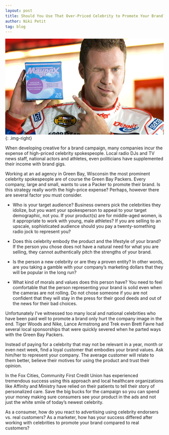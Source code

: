 ```yaml
---
layout: post
title: Should You Use That Over-Priced Celebrity to Promote Your Brand?
author: Niki Petit
tag: blog
---
```


![high-priced-spokesperson](/img/high-priced-spokesperson.jpg){: .img-right}

When developing creative for a brand campaign, many companies incur the expense of high-priced celebrity spokespeople. Local radio DJs and TV news staff, national actors and athletes, even politicians have supplemented their income with brand gigs.

Working at an ad agency in Green Bay, Wisconsin the most prominent celebrity spokespeople are of course the Green Bay Packers. Every company, large and small, wants to use a Packer to promote their brand. Is this strategy really worth the high-price expense? Perhaps, however there are several factor you must consider.

- Who is your target audience? Business owners pick the celebrities they idolize, but you want your spokesperson to appeal to your target demographic, not you. If your product(s) are for middle-aged women, is it appropriate to work with young, male athletes? If you are selling to an upscale, sophisticated audience should you pay a twenty-something radio jock to represent you?

- Does this celebrity embody the product and the lifestyle of your brand? If the person you chose does not have a natural need for what you are selling, they cannot authentically pitch the strengths of your brand.

- Is the person a new celebrity or are they a proven entity? In other words, are you taking a gamble with your company’s marketing dollars that they will be popular in the long run?

- What kind of morals and values does this person have? You need to feel comfortable that the person representing your brand is solid even when the cameras are not rolling. Do not chose someone if you are not confident that they will stay in the press for their good deeds and out of the news for their bad choices.

Unfortunately I’ve witnessed too many local and national celebrities who have been paid well to promote a brand only hurt the company image in the end. Tiger Woods and Nike, Lance Armstrong and Trek even Brett Favre had several local sponsorships that were quickly severed when he parted ways with the Green Bay Packers.

Instead of paying for a celebrity that may not be relevant in a year, month or even next week, find a loyal customer that embodies your brand values. Ask him/her to represent your company. The average customer will relate to them better, believe their motives for using the product and trust their opinion.

In the Fox Cities, Community First Credit Union has experienced tremendous success using this approach and local healthcare organizations like Affinity and Ministry have relied on their patients to tell their story of personalized care. Save the big bucks for the campaign so you can spend your money making sure consumers see your product in the ads and not just the white smile of today’s newest celebrity.

As a consumer, how do you react to advertising using celebrity endorsers vs. real customers? As a marketer, how has your success differed after working with celebrities to promote your brand compared to real customers?
